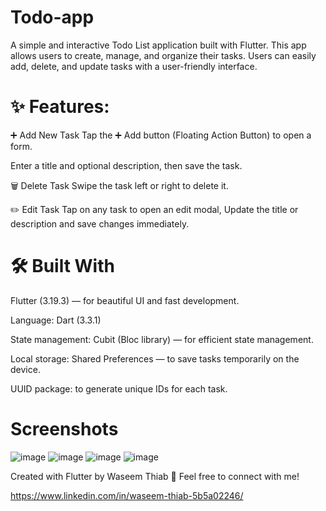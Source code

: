 # Todo-app

A simple and interactive Todo List application built with Flutter. This app allows users to create, manage, and organize their tasks. Users can easily add, delete, and update tasks with a user-friendly interface.

# ✨ Features:

➕ Add New Task
Tap the ➕ Add button (Floating Action Button) to open a form.

Enter a title and optional description, then save the task.

🗑️ Delete Task
Swipe the task left or right to delete it.

✏️ Edit Task
Tap on any task to open an edit modal,
Update the title or description and save changes immediately.

# 🛠️ Built With
Flutter (3.19.3) — for beautiful UI and fast development.

Language: Dart (3.3.1)

State management: Cubit (Bloc library) — for efficient state management.

Local storage: Shared Preferences — to save tasks temporarily on the device.

UUID package: to generate unique IDs for each task.

# Screenshots 

![image](https://github.com/user-attachments/assets/061f87cb-d656-43b2-97a1-851ba9134bc8) ![image](https://github.com/user-attachments/assets/2d799c13-c561-4cd2-bd8c-a5df0894dd4c) ![image](https://github.com/user-attachments/assets/6e7c8891-d91b-4964-ae29-c16250eb7968) ![image](https://github.com/user-attachments/assets/fb5c3892-eff9-4035-b92c-f575b8bd313a)

Created with Flutter by Waseem Thiab 🚀
Feel free to connect with me!

https://www.linkedin.com/in/waseem-thiab-5b5a02246/

